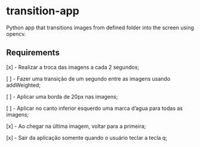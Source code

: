 # transition-app

Python app that transitions images from defined folder into the screen using opencv.

## Requirements

[x] - Realizar a troca das imagens a cada 2 segundos;

[ ] - Fazer uma transição de um segundo entre as imagens usando addWeighted;

[ ] - Aplicar uma borda de 20px nas imagens;

[ ] - Aplicar no canto inferior esquerdo uma marca d’agua para todas as imagens;

[x] - Ao chegar na última imagem, voltar para a primeira;

[x] - Sair da aplicação somente quando o usuário teclar a tecla q;
